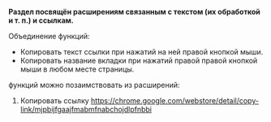 **Раздел посвящён расширениям связанным с текстом (их обработкой и т. п.) и ссылкам.**

Объединение функций:
* Копировать текст ссылки при нажатий на ней правой кнопкой мыши.
* Копировать название вкладки при нажатий правой правой кнопкой мыши в любом месте страницы.

функций можно позаимствовать из расширений:
1. Копировать ссылку https://chrome.google.com/webstore/detail/copy-link/mjpbijfgaajfmabmfnabchojdlpfnbbi
